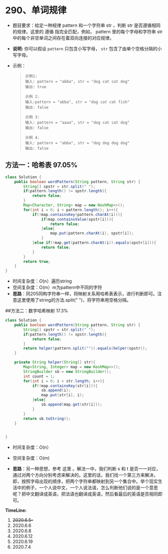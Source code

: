 # 290、单词规律

- 题目要求：给定一种规律 pattern 和一个字符串 str ，判断 str 是否遵循相同的规律。这里的 遵循 指完全匹配，例如， pattern 里的每个字母和字符串 str 中的每个非空单词之间存在着双向连接的对应规律。

- **说明:**
  你可以假设 `pattern` 只包含小写字母， `str` 包含了由单个空格分隔的小写字母。

- 示例：

  >```
  >示例1:
  >输入: pattern = "abba", str = "dog cat cat dog"
  >输出: true
  >
  >示例 2:
  >输入:pattern = "abba", str = "dog cat cat fish"
  >输出: false
  >
  >示例 3:
  >输入: pattern = "aaaa", str = "dog cat cat dog"
  >输出: false
  >
  >示例 4:
  >输入: pattern = "abba", str = "dog dog dog dog"
  >输出: false
  >```

## 方法一：哈希表  97.05%

```java
class Solution {
    public boolean wordPattern(String pattern, String str) {
        String[] spstr = str.split(" ");
        if(pattern.length() != spstr.length){
            return false;
        }
        Map<Character, String> map = new HashMap<>();
        for(int i = 0; i < pattern.length(); i++){
            if(!map.containsKey(pattern.charAt(i))){
                if(map.containsValue(spstr[i])){
                    return false;
                }else{
                    map.put(pattern.charAt(i), spstr[i]);
                }
            }else if(!map.get(pattern.charAt(i)).equals(spstr[i])){
                return false;
            }
        }
        return true;
    }
}
```

- 时间复杂度：*O*(n）遍历string
- 空间复杂度：O(m）m为pattern中不同的字符
- **思路**：同205同构字符串一样，将映射关系用哈希表表示，进行判断即可。注意这里使用了string的方法.split(" ")，将字符串用空格分隔。

##方法二：数字哈希映射  17.3%

```java
class Solution {
    public boolean wordPattern(String pattern, String str) {
        String[] spstr = str.split(" ");
        if(pattern.length() != spstr.length){
            return false;
        }
        return helper(pattern.split("")).equals(helper(spstr));
    }

    private String helper(String[] str){
        Map<String, Integer> map = new HashMap<>();
        StringBuilder sb = new StringBuilder();
        int count = 1;
        for(int i = 0; i < str.length; i++){
            if(!map.containsKey(str[i])){
                sb.append(i);
                map.put(str[i], i);
            }else{
                sb.append(map.get(str[i]));
            }
        }
        return sb.toString();
    }

    
}
```

- 时间复杂度：*O*(n）
- 空间复杂度：O(m)

- **思路**：另一种思想，参考 这里 。解法一中，我们判断 s 和 t 是否一一对应，通过对两个方向分别考虑来解决的。这里的话，我们找一个第三方来解决，即，按照字母出现的顺序，把两个字符串都映射到另一个集合中。举个现实生活中的例子，一个人说中文，一个人说法语，怎么判断他们说的是一个意思呢？把中文翻译成英语，把法语也翻译成英语，然后看最后的英语是否相同即可。

**TimeLine:**

1. ~~2020.6.5-~~
2. 2020.6.6
3. 2020.6.8
4. 2020.6.12
5. 2020.6.19
6. 2020.7.4